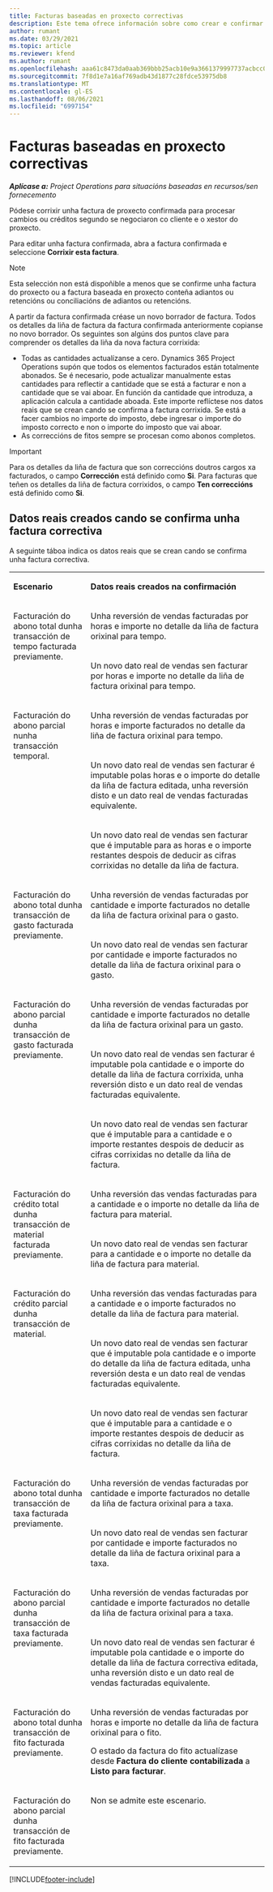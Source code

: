 ```yaml
---
title: Facturas baseadas en proxecto correctivas
description: Este tema ofrece información sobre como crear e confirmar facturas baseadas en proxecto correctivas en Project Operations.
author: rumant
ms.date: 03/29/2021
ms.topic: article
ms.reviewer: kfend
ms.author: rumant
ms.openlocfilehash: aaa61c8473da0aab369bbb25acb10e9a3661379997737acbcc0b3d4ab33e0ce9
ms.sourcegitcommit: 7f8d1e7a16af769adb43d1877c28fdce53975db8
ms.translationtype: MT
ms.contentlocale: gl-ES
ms.lasthandoff: 08/06/2021
ms.locfileid: "6997154"
---
```

# <a name="corrective-project-based-invoices"></a>Facturas baseadas en proxecto correctivas

_**Aplícase a:** Project Operations para situacións baseadas en recursos/sen fornecemento_

Pódese corrixir unha factura de proxecto confirmada para procesar cambios ou créditos segundo se negociaron co cliente e o xestor do proxecto.

Para editar unha factura confirmada, abra a factura confirmada e seleccione **Corrixir esta factura**. 

> [!NOTE]
> Esta selección non está dispoñible a menos que se confirme unha factura do proxecto ou a factura baseada en proxecto conteña adiantos ou retencións ou conciliacións de adiantos ou retencións.

A partir da factura confirmada créase un novo borrador de factura. Todos os detalles da liña de factura da factura confirmada anteriormente copianse no novo borrador. Os seguintes son algúns dos puntos clave para comprender os detalles da liña da nova factura corrixida:

- Todas as cantidades actualízanse a cero. Dynamics 365 Project Operations supón que todos os elementos facturados están totalmente abonados. Se é necesario, pode actualizar manualmente estas cantidades para reflectir a cantidade que se está a facturar e non a cantidade que se vai aboar. En función da cantidade que introduza, a aplicación calcula a cantidade aboada. Este importe reflíctese nos datos reais que se crean cando se confirma a factura corrixida. Se está a facer cambios no importe do imposto, debe ingresar o importe do imposto correcto e non o importe do imposto que vai aboar.
- As correccións de fitos sempre se procesan como abonos completos.


> [!IMPORTANT]
> Para os detalles da liña de factura que son correccións doutros cargos xa facturados, o campo **Corrección** está definido como **Si**. Para facturas que teñen os detalles da liña de factura corrixidos, o campo **Ten correccións** está definido como **Si**.

## <a name="actuals-created-when-a-corrective-invoice-is-confirmed"></a>Datos reais creados cando se confirma unha factura correctiva

A seguinte táboa indica os datos reais que se crean cando se confirma unha factura correctiva.

<table border="0" cellspacing="0" cellpadding="0">
    <tbody>
        <tr>
            <td width="216" valign="top">
                <p>
                    <strong>Escenario</strong>
                </p>
            </td>
            <td width="808" valign="top">
                <p>
                    <strong>Datos reais creados na confirmación</strong>
                </p>
            </td>
        </tr>
        <tr>
            <td width="216" rowspan="2" valign="top">
                <p>
Facturación do abono total dunha transacción de tempo facturada previamente.
                </p>
            </td>
            <td width="408" valign="top">
                <p>
Unha reversión de vendas facturadas por horas e importe no detalle da liña de factura orixinal para tempo.
                </p>
            </td>
        </tr>
        <tr>
            <td width="408" valign="top">
                <p>
Un novo dato real de vendas sen facturar por horas e importe no detalle da liña de factura orixinal para tempo.
                </p>
            </td>
        </tr>
        <tr>
            <td width="216" rowspan="3" valign="top">
                <p>
Facturación do abono parcial nunha transacción temporal.
                </p>
            </td>
            <td width="408" valign="top">
                <p>
Unha reversión de vendas facturadas por horas e importe facturados no detalle da liña de factura orixinal para tempo.
                </p>
            </td>
        </tr>
        <tr>
            <td width="408" valign="top">
                <p>
Un novo dato real de vendas sen facturar é imputable polas horas e o importe do detalle da liña de factura editada, unha reversión disto e un dato real de vendas facturadas equivalente.
                </p>
            </td>
        </tr>
        <tr>
            <td width="408" valign="top">
                <p>
Un novo dato real de vendas sen facturar que é imputable para as horas e o importe restantes despois de deducir as cifras corrixidas no detalle da liña de factura.
                </p>
            </td>
        </tr>
        <tr>
            <td width="216" rowspan="2" valign="top">
                <p>
Facturación do abono total dunha transacción de gasto facturada previamente.
                </p>
            </td>
            <td width="408" valign="top">
                <p>
Unha reversión de vendas facturadas por cantidade e importe facturados no detalle da liña de factura orixinal para o gasto.
                </p>
            </td>
        </tr>
        <tr>
            <td width="408" valign="top">
                <p>
Un novo dato real de vendas sen facturar por cantidade e importe facturados no detalle da liña de factura orixinal para o gasto.
                </p>
            </td>
        </tr>
        <tr>
            <td width="216" rowspan="3" valign="top">
                <p>
Facturación do abono parcial dunha transacción de gasto facturada previamente.
                </p>
            </td>
            <td width="408" valign="top">
                <p>
Unha reversión de vendas facturadas por cantidade e importe facturados no detalle da liña de factura orixinal para un gasto.
                </p>
            </td>
        </tr>
        <tr>
            <td width="408" valign="top">
                <p>
Un novo dato real de vendas sen facturar é imputable pola cantidade e o importe do detalle da liña de factura corrixida, unha reversión disto e un dato real de vendas facturadas equivalente.
                </p>
            </td>
        </tr>
        <tr>
            <td width="408" valign="top">
                <p>
Un novo dato real de vendas sen facturar que é imputable para a cantidade e o importe restantes despois de deducir as cifras corrixidas no detalle da liña de factura.
                </p>
            </td>
        </tr>
                <tr>
            <td width="216" rowspan="2" valign="top">
                <p>
Facturación do crédito total dunha transacción de material facturada previamente.
                </p>
            </td>
            <td width="408" valign="top">
                <p>
Unha reversión das vendas facturadas para a cantidade e o importe no detalle da liña de factura para material.
                </p>
            </td>
        </tr>
        <tr>
            <td width="408" valign="top">
                <p>
Un novo dato real de vendas sen facturar para a cantidade e o importe no detalle da liña de factura para material.
                </p>
            </td>
        </tr>
        <tr>
            <td width="216" rowspan="3" valign="top">
                <p>
Facturación do crédito parcial dunha transacción de material.
                </p>
            </td>
            <td width="408" valign="top">
                <p>
Unha reversión das vendas facturadas para a cantidade e o importe facturados no detalle da liña de factura para material.
                </p>
            </td>
        </tr>
        <tr>
            <td width="408" valign="top">
                <p>
Un novo dato real de vendas sen facturar que é imputable pola cantidade e o importe do detalle da liña de factura editada, unha reversión desta e un dato real de vendas facturadas equivalente.
                </p>
            </td>
        </tr>
        <tr>
            <td width="408" valign="top">
                <p>
Un novo dato real de vendas sen facturar que é imputable para a cantidade e o importe restantes despois de deducir as cifras corrixidas no detalle da liña de factura.
                </p>
            </td>
        </tr>
        <tr>
            <td width="216" rowspan="2" valign="top">
                <p>
Facturación do abono total dunha transacción de taxa facturada previamente.
                </p>
            </td>
            <td width="408" valign="top">
                <p>
Unha reversión de vendas facturadas por cantidade e importe facturados no detalle da liña de factura orixinal para a taxa.
                </p>
            </td>
        </tr>
        <tr>
            <td width="408" valign="top">
                <p>
Un novo dato real de vendas sen facturar por cantidade e importe facturados no detalle da liña de factura orixinal para a taxa.
                </p>
            </td>
        </tr>
        <tr>
            <td width="216" rowspan="2" valign="top">
                <p>
Facturación do abono parcial dunha transacción de taxa facturada previamente.
                </p>
            </td>
            <td width="408" valign="top">
                <p>
Unha reversión de vendas facturadas por cantidade e importe facturados no detalle da liña de factura orixinal para a taxa.
                </p>
            </td>
        </tr>
        <tr>
            <td width="408" valign="top">
                <p>
Un novo dato real de vendas sen facturar é imputable pola cantidade e o importe do detalle da liña de factura correctiva editada, unha reversión disto e un dato real de vendas facturadas equivalente.
                </p>
            </td>
        </tr>
        <tr>
            <td width="216" valign="top">
                <p>
Facturación do abono total dunha transacción de fito facturada previamente.
                </p>
            </td>
            <td width="408" valign="top">
                <p>
Unha reversión de vendas facturadas por horas e importe no detalle da liña de factura orixinal para o fito.
                </p>
                <p>
O estado da factura do fito actualízase desde <b>Factura do cliente contabilizada</b> a <b>Listo para facturar</b>.
                </p>
            </td>
        </tr>
        <tr>
            <td width="216" valign="top">
                <p>
Facturación do abono parcial dunha transacción de fito facturada previamente.
                </p>
            </td>
            <td width="408" valign="top">
                <p>
Non se admite este escenario.
                </p>
            </td>
        </tr>       
    </tbody>
</table>


[!INCLUDE[footer-include](../includes/footer-banner.md)]
